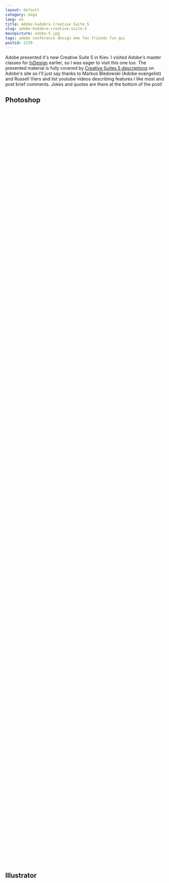 ```yaml
---
layout: default
category: mega
lang: en
title: Adobe-kadabra Creative Suite 5
slug: adobe-kadabra-creative-suite-5
mainpicture: adobe-5.jpg
tags: adobe conference design emo fan friends fun gui 
postid: 2239
---
```



Adobe presented it's new Creative Suite 5 in Kiev. I visited Adobe's master classes for <a href="/mega/ru/2008/quark-vs-adobe/"> InDesign</a> earlier, so I was eager to visit this one too. The presented material is fully covered by <a href="http://adobe.com/go/creativesuite">Creative Suites 5 descriptions</a> on Adobe's site so I'll just say thanks to Markus Bledowski (Adobe evangelist) and Russell Viers and list youtube videos describing features I like most and post brief comments. Jokes and quotes are there at the bottom of the post!<!--more-->


## Photoshop

<object width="640" height="385"><param name="movie" value="http://www.youtube.com/v/PTvxlfBW96k&hl=en_US&fs=1&rel=0"></param><param name="allowFullScreen" value="true"></param><param name="allowscriptaccess" value="always"></param><embed src="http://www.youtube.com/v/PTvxlfBW96k&hl=en_US&fs=1&rel=0" type="application/x-shockwave-flash" allowscriptaccess="always" allowfullscreen="true" width="640" height="385"></embed></object>

<object width="640" height="385"><param name="movie" value="http://www.youtube.com/v/oRlnjAC_wXY&hl=en_US&fs=1&rel=0"></param><param name="allowFullScreen" value="true"></param><param name="allowscriptaccess" value="always"></param><embed src="http://www.youtube.com/v/oRlnjAC_wXY&hl=en_US&fs=1&rel=0" type="application/x-shockwave-flash" allowscriptaccess="always" allowfullscreen="true" width="640" height="385"></embed></object>

<object width="640" height="385"><param name="movie" value="http://www.youtube.com/v/MkUizO67dJs&hl=en_US&fs=1&rel=0"></param><param name="allowFullScreen" value="true"></param><param name="allowscriptaccess" value="always"></param><embed src="http://www.youtube.com/v/MkUizO67dJs&hl=en_US&fs=1&rel=0" type="application/x-shockwave-flash" allowscriptaccess="always" allowfullscreen="true" width="640" height="385"></embed></object>

<object width="640" height="385"><param name="movie" value="http://www.youtube.com/v/Nd-0IHJLJ-E&hl=en_US&fs=1&rel=0"></param><param name="allowFullScreen" value="true"></param><param name="allowscriptaccess" value="always"></param><embed src="http://www.youtube.com/v/Nd-0IHJLJ-E&hl=en_US&fs=1&rel=0" type="application/x-shockwave-flash" allowscriptaccess="always" allowfullscreen="true" width="640" height="385"></embed></object>

<object width="640" height="385"><param name="movie" value="http://www.youtube.com/v/TkScqJND1y8&hl=en_US&fs=1&rel=0"></param><param name="allowFullScreen" value="true"></param><param name="allowscriptaccess" value="always"></param><embed src="http://www.youtube.com/v/TkScqJND1y8&hl=en_US&fs=1&rel=0" type="application/x-shockwave-flash" allowscriptaccess="always" allowfullscreen="true" width="640" height="385"></embed></object>

<object width="640" height="385"><param name="movie" value="http://www.youtube.com/v/jozjqrRTAyg&hl=en_US&fs=1&rel=0"></param><param name="allowFullScreen" value="true"></param><param name="allowscriptaccess" value="always"></param><embed src="http://www.youtube.com/v/jozjqrRTAyg&hl=en_US&fs=1&rel=0" type="application/x-shockwave-flash" allowscriptaccess="always" allowfullscreen="true" width="640" height="385"></embed></object>


## Illustrator

<object width="640" height="385"><param name="movie" value="http://www.youtube.com/v/9JhgTBt_u3I&hl=en_US&fs=1&rel=0"></param><param name="allowFullScreen" value="true"></param><param name="allowscriptaccess" value="always"></param><embed src="http://www.youtube.com/v/9JhgTBt_u3I&hl=en_US&fs=1&rel=0" type="application/x-shockwave-flash" allowscriptaccess="always" allowfullscreen="true" width="640" height="385"></embed></object>

<object width="640" height="385"><param name="movie" value="http://www.youtube.com/v/UJF3M5aXXWg&hl=en_US&fs=1&rel=0"></param><param name="allowFullScreen" value="true"></param><param name="allowscriptaccess" value="always"></param><embed src="http://www.youtube.com/v/UJF3M5aXXWg&hl=en_US&fs=1&rel=0" type="application/x-shockwave-flash" allowscriptaccess="always" allowfullscreen="true" width="640" height="385"></embed></object>

<object width="640" height="385"><param name="movie" value="http://www.youtube.com/v/FW3J8yFttO4&hl=en_US&fs=1&rel=0"></param><param name="allowFullScreen" value="true"></param><param name="allowscriptaccess" value="always"></param><embed src="http://www.youtube.com/v/FW3J8yFttO4&hl=en_US&fs=1&rel=0" type="application/x-shockwave-flash" allowscriptaccess="always" allowfullscreen="true" width="640" height="385"></embed></object>

<object width="640" height="385"><param name="movie" value="http://www.youtube.com/v/VqbmKPVdoyY&hl=en_US&fs=1&rel=0"></param><param name="allowFullScreen" value="true"></param><param name="allowscriptaccess" value="always"></param><embed src="http://www.youtube.com/v/VqbmKPVdoyY&hl=en_US&fs=1&rel=0" type="application/x-shockwave-flash" allowscriptaccess="always" allowfullscreen="true" width="640" height="385"></embed></object>


## InDesign

<object width="640" height="385"><param name="movie" value="http://www.youtube.com/v/O20Gu14x54s&hl=en_US&fs=1&rel=0"></param><param name="allowFullScreen" value="true"></param><param name="allowscriptaccess" value="always"></param><embed src="http://www.youtube.com/v/O20Gu14x54s&hl=en_US&fs=1&rel=0" type="application/x-shockwave-flash" allowscriptaccess="always" allowfullscreen="true" width="640" height="385"></embed></object>

<object width="640" height="385"><param name="movie" value="http://www.youtube.com/v/XUgQuTPI3TM&hl=en_US&fs=1&rel=0"></param><param name="allowFullScreen" value="true"></param><param name="allowscriptaccess" value="always"></param><embed src="http://www.youtube.com/v/XUgQuTPI3TM&hl=en_US&fs=1&rel=0" type="application/x-shockwave-flash" allowscriptaccess="always" allowfullscreen="true" width="640" height="385"></embed></object>

<object width="640" height="385"><param name="movie" value="http://www.youtube.com/v/_Ez0xR1OwUQ&hl=en_US&fs=1&rel=0"></param><param name="allowFullScreen" value="true"></param><param name="allowscriptaccess" value="always"></param><embed src="http://www.youtube.com/v/_Ez0xR1OwUQ&hl=en_US&fs=1&rel=0" type="application/x-shockwave-flash" allowscriptaccess="always" allowfullscreen="true" width="640" height="385"></embed></object>


## Post Production applications

I am not post production professional but thanks to Markus I was quite interested. First it was demonstrated to us how Adobe soft helped with Avatar. Then Markus has shown us how Adobe Premier Pro associates monologues from script with video using voice recognition (first useful use of technology, isn't it?). After that he transcoded that video to DVD and Flash using Encore.

The final part was recreating a bit of famous Samsung 3D TV commercial using After Effects.

<object width="640" height="385"><param name="movie" value="http://www.youtube.com/v/H6mVWNLqtoA&hl=en_US&fs=1&rel=0"></param><param name="allowFullScreen" value="true"></param><param name="allowscriptaccess" value="always"></param><embed src="http://www.youtube.com/v/H6mVWNLqtoA&hl=en_US&fs=1&rel=0" type="application/x-shockwave-flash" allowscriptaccess="always" allowfullscreen="true" width="640" height="385"></embed></object>


{% figureinfo Markus made something rough but similar to the effects shown %}



All post production applications use the same cache on HDD so the data is updated automatically with every change if you work with the same file.


## Interactive

Adobe goes on separating developers and coders in Flash more and more. Now there is Flash Catalyst so designers could design their interfaces without writing a line of code. And there is InDesign with new features for interactive medias that help to create interactive version of print magazine made in InDesign in just, dunno, and hour or two!

<object width="640" height="385"><param name="movie" value="http://www.youtube.com/v/y2013Cd4gZI&hl=en_US&fs=1&rel=0"></param><param name="allowFullScreen" value="true"></param><param name="allowscriptaccess" value="always"></param><embed src="http://www.youtube.com/v/y2013Cd4gZI&hl=en_US&fs=1&rel=0" type="application/x-shockwave-flash" allowscriptaccess="always" allowfullscreen="true" width="640" height="385"></embed></object>

Now I see why Adobe was so angry with Apple's deny to support flash and flash-generated applications on iPad. By the way, the generated swf is very intelligent — it stores all linked files in separate folder not in the swf file.

<object width="640" height="385"><param name="movie" value="http://www.youtube.com/v/T0D4avXwMmM&hl=en_US&fs=1&rel=0"></param><param name="allowFullScreen" value="true"></param><param name="allowscriptaccess" value="always"></param><embed src="http://www.youtube.com/v/T0D4avXwMmM&hl=en_US&fs=1&rel=0" type="application/x-shockwave-flash" allowscriptaccess="always" allowfullscreen="true" width="640" height="385"></embed></object>


{% figureinfo <a href="http://www.wired.com/">Wired</a> uses Adobe Creative Suite to become more interactive. Though no way to use it on iPad %}



Dreamweaver was nothing interesting to me.


## Interesting Facts

You can import 3d file to Photoshop, save it as psd and use it in other Adobe Applications as 3d model. It's called Live Photoshop 3D.

Mini Bridge in all CS5 applications looks like enhanced open dialog. I think I'll use it.

Adobe goes online more and more offering paid services. In InDesign CS5 you can publish your project right to acrobat.com and send link to it to everyone involved. They can leave comments viewing your work right there and you'll get them right into InDesign GUI. Sounds like… fun?

Now you can name and change positions of art boards in Illustrator.

CS5 applications' GUI and UX is more uniform now but there are flex-like GUI elements here or there especially in the "online" parts of interface.



{% figure /o_O/adobe-kadabra-creative-suite-5/adobe-splashes.jpg %}



Icons and splash screens have changed a lot and became more crazy (it's not so hard to be more crazy then rectangle with a gradient, right?). Shawn Cheris told about the changes in two parts: <a href="https://xd.adobe.com/#/featured/article/536/">one</a> and <a href="https://xd.adobe.com/#/featured/article/543">two</a>.


## Jokes and Quotes



## Russell Viers

— What’s your name? 
— Volodymyr. 
— Wha… Lah… Can I call you Bill? 

I prompted adobe to place ad in dialogs with progress bars. That way they could earn money to make soft free for us.


## Markus Bledowski

We don’t have problems — we have challenges!

Don’t ask if it’s possible. Ask how it’s possible.

Client comes and says he wants to recolor car in the video. Which color? He doesn't know. Surprise me! Okay, that means pink. Then he asks the same color but different tone. That means green.


## Roman Menyakin

While doing some complex task. 
Roman: Adobe-kadabra! 
Russel: Pow!


## ✖✖✖

I'm quite sure my post doesn't cover everything told on the master classes and presentation but Adobe doesn't film or record in anyway its events and there no wifi so I could spam <a href="http://twitter.com/genn_org/">twitter</a> with my emotions. Anyway, everything was quite interesting! And pen with notebook with Adobe's logos are now living in my bag and magnet with <i>I ♥ Adobe</i> on it is laying sad — I don't actually like them. So if anyone wants to have such stylish magnet on his or her fridge — just tell me.



{% figure /o_O/adobe-kadabra-creative-suite-5/adobe-magnett.jpg~I couldn't make my IXUS picture it right, sorry. Here it is — the blurred magnet ;) %}



At last and not connected to the post topic I want to greet my friend Yura (<a href="http://cssing.org.ua/">akella</a>). He's 14 or 35 or something like that today!